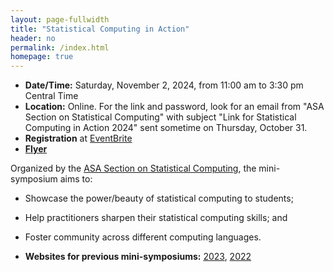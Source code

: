 ```yaml
---
layout: page-fullwidth
title: "Statistical Computing in Action"
header: no
permalink: /index.html
homepage: true
---
```


+ **Date/Time:**  Saturday, November 2, 2024, from 11:00 am to 3:30 pm Central Time
+ **Location:** Online. For the link and password, look for an email from "ASA Section on Statistical Computing" with subject "Link for Statistical Computing in Action 2024" sent sometime on Thursday, October 31.
+ **Registration** at [EventBrite](https://www.eventbrite.com/e/882332419017?aff=oddtdtcreator)
+ [**Flyer**](https://asa-ssc.github.io/minisymp2024/assets/flyer.pdf)

Organized by the [ASA Section on Statistical Computing](https://community.amstat.org/jointscsg-section/home), the mini-symposium aims to:

+ Showcase the power/beauty of statistical computing to students;
+ Help practitioners sharpen their statistical computing skills; and
+ Foster community across different computing languages.

+ **Websites for previous mini-symposiums:** [2023](https://asa-ssc.github.io/minisymp2023/), [2022](https://asa-ssc.github.io/minisymp2022/)

